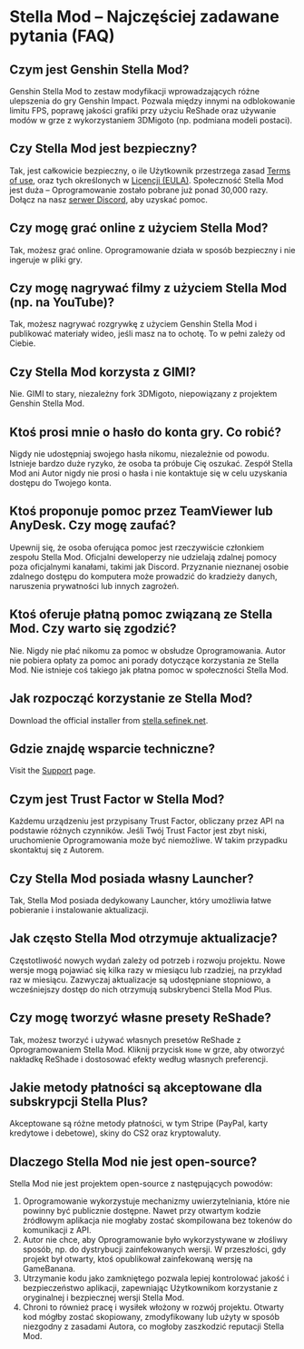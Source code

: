 [//]: # (Title: FAQ - Stella Mod Documentation)
[//]: # (Description: Najczęściej zadawane pytania o Genshin Stella Mod. Dowiedz się, jak bezpiecznie korzystać z ReShade, 3DMigoto i odblokowania FPS, czym jest Trust Factor i jak rozpocząć przygodę ze Stella Mod.)
[//]: # (Tags: Stella Mod FAQ, Genshin Stella Mod, ReShade, Odblokowanie FPS, 3DMigoto, Bezpieczeństwo Stella Mod, Trust Factor, Subskrypcja Stella Mod Plus, Launcher, Wsparcie techniczne, Stella Mod Documentation)
[//]: # (Canonical: /genshin-stella-mod/docs?page=faq)
[//]: # (Contributors: Sefinek)

# Stella Mod – Najczęściej zadawane pytania (FAQ)

## Czym jest Genshin Stella Mod? <!-- {#what-is-genshin-gsm} -->
Genshin Stella Mod to zestaw modyfikacji wprowadzających różne ulepszenia do gry Genshin Impact.
Pozwala między innymi na odblokowanie limitu FPS, poprawę jakości grafiki przy użyciu ReShade oraz używanie modów w grze z wykorzystaniem 3DMigoto (np. podmiana modeli postaci).

## Czy Stella Mod jest bezpieczny? <!-- {#is-stella-mod-safe} -->
Tak, jest całkowicie bezpieczny, o ile Użytkownik przestrzega zasad <a href="https://sefinek.net/genshin-stella-mod/docs?page=terms-of-use">Terms of use</a>, oraz tych określonych w <a href="/genshin-stella-mod/docs?page=license_stella">Licencji (EULA)</a>.
Społeczność Stella Mod jest duża – Oprogramowanie zostało pobrane już ponad 30,000 razy. Dołącz na nasz <a href="https://sefinek.net/genshin-stella-mod/docs?page=support">serwer Discord</a>, aby uzyskać pomoc.

## Czy mogę grać online z użyciem Stella Mod? <!-- {#can-i-play-online} -->
Tak, możesz grać online. Oprogramowanie działa w sposób bezpieczny i nie ingeruje w pliki gry.

## Czy mogę nagrywać filmy z użyciem Stella Mod (np. na YouTube)? <!-- {#can-i-record-videos} -->
Tak, możesz nagrywać rozgrywkę z użyciem Genshin Stella Mod i publikować materiały wideo, jeśli masz na to ochotę. To w pełni zależy od Ciebie.

## Czy Stella Mod korzysta z GIMI? <!-- {#gimi} -->
Nie. GIMI to stary, niezależny fork 3DMigoto, niepowiązany z projektem Genshin Stella Mod.

## Ktoś prosi mnie o hasło do konta gry. Co robić? <!-- {#password-security} -->
Nigdy nie udostępniaj swojego hasła nikomu, niezależnie od powodu. Istnieje bardzo duże ryzyko, że osoba ta próbuje Cię oszukać.
Zespół Stella Mod ani Autor nigdy nie prosi o hasła i nie kontaktuje się w celu uzyskania dostępu do Twojego konta.

## Ktoś proponuje pomoc przez TeamViewer lub AnyDesk. Czy mogę zaufać? <!-- {#remote-assistance} -->
Upewnij się, że osoba oferująca pomoc jest rzeczywiście członkiem zespołu Stella Mod.
Oficjalni deweloperzy nie udzielają zdalnej pomocy poza oficjalnymi kanałami, takimi jak Discord.
Przyznanie nieznanej osobie zdalnego dostępu do komputera może prowadzić do kradzieży danych, naruszenia prywatności lub innych zagrożeń.

## Ktoś oferuje płatną pomoc związaną ze Stella Mod. Czy warto się zgodzić? <!-- {#paid-help-warning} -->
Nie. Nigdy nie płać nikomu za pomoc w obsłudze Oprogramowania. Autor nie pobiera opłaty za pomoc ani porady dotyczące korzystania ze Stella Mod.
Nie istnieje coś takiego jak płatna pomoc w społeczności Stella Mod.

## Jak rozpocząć korzystanie ze Stella Mod? <!-- {#getting-started} -->
Download the official installer from [stella.sefinek.net](https://stella.sefinek.net).

## Gdzie znajdę wsparcie techniczne? <!-- {#technical-support} -->
Visit the [Support](https://sefinek.net/genshin-stella-mod/docs?page=support) page.

## Czym jest Trust Factor w Stella Mod? <!-- {#trust-factor} -->
Każdemu urządzeniu jest przypisany Trust Factor, obliczany przez API na podstawie różnych czynników.
Jeśli Twój Trust Factor jest zbyt niski, uruchomienie Oprogramowania może być niemożliwe.
W takim przypadku skontaktuj się z Autorem.

## Czy Stella Mod posiada własny Launcher? <!-- {#stella-mod-launcher} -->
Tak, Stella Mod posiada dedykowany Launcher, który umożliwia łatwe pobieranie i instalowanie aktualizacji.

## Jak często Stella Mod otrzymuje aktualizacje? <!-- {#update-frequency} -->
Częstotliwość nowych wydań zależy od potrzeb i rozwoju projektu.
Nowe wersje mogą pojawiać się kilka razy w miesiącu lub rzadziej, na przykład raz w miesiącu.
Zazwyczaj aktualizacje są udostępniane stopniowo, a wcześniejszy dostęp do nich otrzymują subskrybenci Stella Mod Plus.

## Czy mogę tworzyć własne presety ReShade? <!-- {#reshade-presets} -->
Tak, możesz tworzyć i używać własnych presetów ReShade z Oprogramowaniem Stella Mod. Kliknij przycisk `Home` w grze, aby otworzyć nakładkę ReShade i dostosować efekty według własnych preferencji.

## Jakie metody płatności są akceptowane dla subskrypcji Stella Plus? <!-- {#payment-methods} -->
Akceptowane są różne metody płatności, w tym Stripe (PayPal, karty kredytowe i debetowe), skiny do CS2 oraz kryptowaluty.

## Dlaczego Stella Mod nie jest open-source? <!-- {#not-open-source} -->
Stella Mod nie jest projektem open-source z następujących powodów:
1. Oprogramowanie wykorzystuje mechanizmy uwierzytelniania, które nie powinny być publicznie dostępne. Nawet przy otwartym kodzie źródłowym aplikacja nie mogłaby zostać skompilowana bez tokenów do komunikacji z API.
2. Autor nie chce, aby Oprogramowanie było wykorzystywane w złośliwy sposób, np. do dystrybucji zainfekowanych wersji. W przeszłości, gdy projekt był otwarty, ktoś opublikował zainfekowaną wersję na GameBanana.
3. Utrzymanie kodu jako zamkniętego pozwala lepiej kontrolować jakość i bezpieczeństwo aplikacji, zapewniając Użytkownikom korzystanie z oryginalnej i bezpiecznej wersji Stella Mod.
4. Chroni to również pracę i wysiłek włożony w rozwój projektu. Otwarty kod mógłby zostać skopiowany, zmodyfikowany lub użyty w sposób niezgodny z zasadami Autora, co mogłoby zaszkodzić reputacji Stella Mod.
